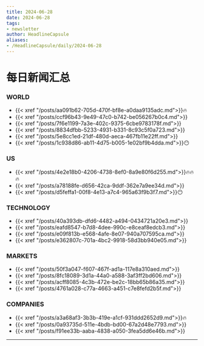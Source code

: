 ```yaml
---
title: 2024-06-28
date: 2024-06-28
tags: 
- newsletter
author: HeadlineCapsule
aliases: 
- /HeadlineCapsule/daily/2024-06-28
---
```


# 每日新闻汇总

### WORLD

- {{< xref "/posts/aa091b62-705d-470f-bf8e-a0daa9135adc.md">}}🔥
- {{< xref "/posts/ccf96b43-9e49-47c0-b742-be056267b0c4.md">}}
- {{< xref "/posts/7f6e1199-7a3e-402c-9375-6cbe9783178f.md">}}
- {{< xref "/posts/8834dfbb-5233-4931-b331-8c93c5f0a723.md">}}
- {{< xref "/posts/5e8cc1ed-21df-480d-aeca-467fb11e22ff.md">}}
- {{< xref "/posts/1c938d86-ab11-4d75-b005-1e02bf9b4dda.md">}}😶

### US

- {{< xref "/posts/4e2e18b0-4206-4738-8ef0-8a9e80f6d255.md">}}🔥🔥🔥
- {{< xref "/posts/a78188fe-d656-42ca-9ddf-362e7a9ee34d.md">}}
- {{< xref "/posts/d5feffa1-00f8-4e13-a7c4-965a63f9b3f7.md">}}😶

### TECHNOLOGY

- {{< xref "/posts/40a393db-dfd6-4482-a494-0434721a20e3.md">}}
- {{< xref "/posts/eafd8547-b7d8-4dee-990c-e8ceaf8edcb3.md">}}
- {{< xref "/posts/e09f813b-e568-4afe-8e07-940a707595ca.md">}}
- {{< xref "/posts/e362807c-701a-4bc2-9918-58d3bb940e05.md">}}

### MARKETS

- {{< xref "/posts/50f3a047-f607-467f-ad1a-117e8a310aed.md">}}
- {{< xref "/posts/8fc18089-3d1a-44a0-a588-3af3ff2bd606.md">}}
- {{< xref "/posts/acff8085-4c3b-472e-be2c-18bb65b86a35.md">}}
- {{< xref "/posts/4761a028-c77a-4663-a451-c7e8fefd2b5f.md">}}

### COMPANIES

- {{< xref "/posts/a3a68af3-3b3b-419e-a1cf-931ddd2652d9.md">}}🔥
- {{< xref "/posts/0a93735d-511e-4bdb-bd00-67a2d48e7793.md">}}
- {{< xref "/posts/f91ee33b-aaba-4838-a050-3fea5dd6e46b.md">}}

---

